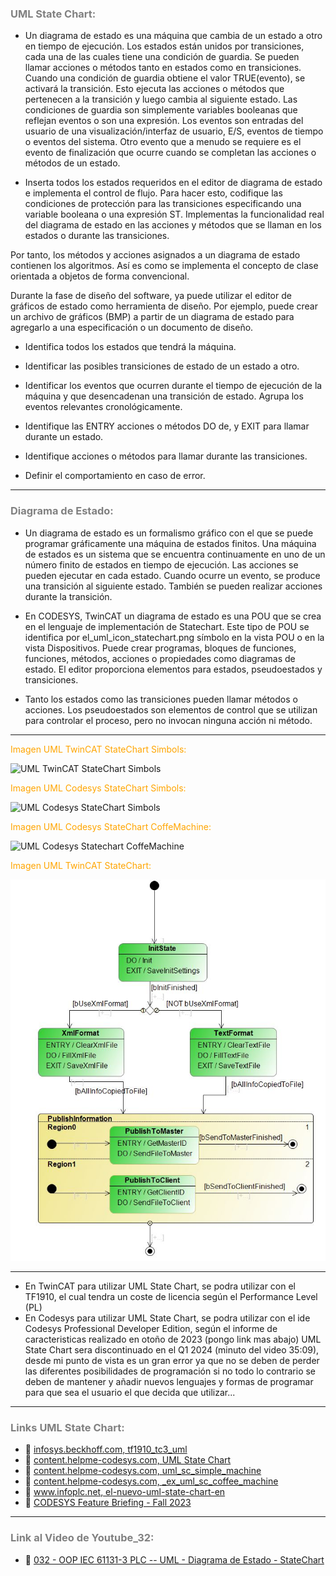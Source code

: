 ### <span style="color:grey">UML State Chart:</span>

- Un diagrama de estado es una máquina que cambia de un estado a otro en tiempo de ejecución. 
Los estados están unidos por transiciones, cada una de las cuales tiene una condición de guardia. Se pueden llamar acciones o métodos tanto en estados como en transiciones. Cuando una condición de guardia obtiene el valor TRUE(evento), se activará la transición. Esto ejecuta las acciones o métodos que pertenecen a la transición y luego cambia al siguiente estado. Las condiciones de guardia son simplemente variables booleanas que reflejan eventos o son una expresión. Los eventos son entradas del usuario de una visualización/interfaz de usuario, E/S, eventos de tiempo o eventos del sistema. Otro evento que a menudo se requiere es el evento de finalización que ocurre cuando se completan las acciones o métodos de un estado.

- Inserta todos los estados requeridos en el editor de diagrama de estado e implementa el control de flujo. Para hacer esto, codifique las condiciones de protección para las transiciones especificando una variable booleana o una expresión ST. Implementas la funcionalidad real del diagrama de estado en las acciones y métodos que se llaman en los estados o durante las transiciones.

Por tanto, los métodos y acciones asignados a un diagrama de estado contienen los algoritmos. Así es como se implementa el concepto de clase orientada a objetos de forma convencional.

Durante la fase de diseño del software, ya puede utilizar el editor de gráficos de estado como herramienta de diseño. Por ejemplo, puede crear un archivo de gráficos (BMP) a partir de un diagrama de estado para agregarlo a una especificación o un documento de diseño.

- Identifica todos los estados que tendrá la máquina.

- Identificar las posibles transiciones de estado de un estado a otro.

- Identificar los eventos que ocurren durante el tiempo de ejecución de la máquina y que desencadenan una transición de estado. Agrupa los eventos relevantes cronológicamente.

- Identifique las ENTRY acciones o métodos DO de, y EXIT para llamar durante un estado.

- Identifique acciones o métodos para llamar durante las transiciones.

- Definir el comportamiento en caso de error.
***
### <span style="color:grey"> Diagrama de Estado:</span>
- Un diagrama de estado es un formalismo gráfico con el que se puede programar gráficamente una máquina de estados finitos. Una máquina de estados es un sistema que se encuentra continuamente en uno de un número finito de estados en tiempo de ejecución. Las acciones se pueden ejecutar en cada estado. Cuando ocurre un evento, se produce una transición al siguiente estado. También se pueden realizar acciones durante la transición.

- En CODESYS, TwinCAT un diagrama de estado es una POU que se crea en el lenguaje de implementación de Statechart. Este tipo de POU se identifica por el_uml_icon_statechart.png símbolo en la vista POU o en la vista Dispositivos. Puede crear programas, bloques de funciones, funciones, métodos, acciones o propiedades como diagramas de estado. El editor proporciona elementos para estados, pseudoestados y transiciones.

- Tanto los estados como las transiciones pueden llamar métodos o acciones. Los pseudoestados son elementos de control que se utilizan para controlar el proceso, pero no invocan ninguna acción ni método.
***
<span style="color:orange">Imagen UML TwinCAT StateChart Simbols:</span>

![UML TwinCAT StateChart Simbols](../imagenes/UML_TwinCAT_StateChart_Simbols.JPG)

<span style="color:orange">Imagen UML Codesys StateChart Simbols:</span>

![UML Codesys StateChart Simbols](../imagenes/UML_Codesys_StateChart_Simbols.JPG)

<span style="color:orange">Imagen UML Codesys StateChart CoffeMachine:</span>

![UML Codesys Statechart CoffeMachine](../imagenes/UML_Codesys_StateChart_CoffeMachine.JPG)

<span style="color:orange">Imagen UML TwinCAT StateChart:</span>

![UML TwinCAT Statechart](../imagenes/UML_TwinCAT_StateChart.JPG)

***
- En TwinCAT para utilizar UML State Chart, se podra utilizar con el TF1910, el cual tendra un coste de licencia según el Performance Level (PL)
- En Codesys para utilizar UML State Chart, se podra utilizar con el ide Codesys Professional Developer Edition, según el informe de caracteristicas realizado en otoño de 2023 (pongo link mas abajo) UML State Chart sera discontinuado en el Q1 2024 (minuto del video 35:09), desde mi punto de vista es un gran error ya que no se deben de perder las diferentes posibilidades de programación si no todo lo contrario se deben de mantener y añadir nuevos lenguajes y formas de programar para que sea el usuario el que decida que utilizar...

***
### <span style="color:grey">Links UML State Chart:</span>
- 🔗 [infosys.beckhoff.com, tf1910_tc3_uml](https://infosys.beckhoff.com/english.php?content=../content/1033/tf1910_tc3_uml/3161408011.html&id=)
- 🔗 [content.helpme-codesys.com, UML State Chart](https://content.helpme-codesys.com/en/CODESYS%20UML/f_uml_sc.html)
- 🔗 [content.helpme-codesys.com, uml_sc_simple_machine](https://content.helpme-codesys.com/en/CODESYS%20UML/_uml_sc_simple_machine.html)
- 🔗 [content.helpme-codesys.com, _ex_uml_sc_coffee_machine](https://content.helpme-codesys.com/en/CODESYS%20Examples/_ex_uml_sc_coffee_machine.html)
- 🔗 [www.infoplc.net, el-nuevo-uml-state-chart-en](https://www.infoplc.net/descargas/42-codesys/2080-lenguajes-de-programaci%C3%B3n-de-codesys-incluido-el-nuevo-uml-state-chart-en)
- 🔗 [CODESYS Feature Briefing - Fall 2023](https://www.youtube.com/watch?v=ND4TQQNxXQg)
***
### <span style="color:grey">Link al Video de Youtube_32:</span>
- 🔗 [032 - OOP IEC 61131-3 PLC -- UML - Diagrama de Estado - StateChart]()